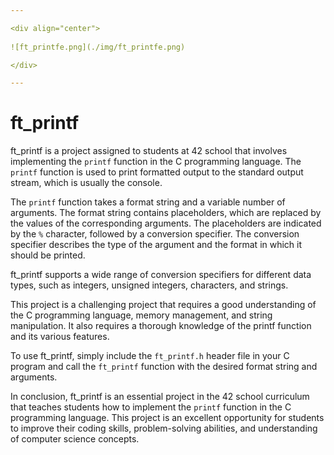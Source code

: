```yaml
---

<div align="center">
  
![ft_printfe.png](./img/ft_printfe.png)

</div>

---
```


# ft_printf

ft_printf is a project assigned to students at 42 school that involves implementing the `printf` function in the C programming language. The `printf` function is used to print formatted output to the standard output stream, which is usually the console.

The `printf` function takes a format string and a variable number of arguments. The format string contains placeholders, which are replaced by the values of the corresponding arguments. The placeholders are indicated by the `%` character, followed by a conversion specifier. The conversion specifier describes the type of the argument and the format in which it should be printed.

ft_printf supports a wide range of conversion specifiers for different data types, such as integers, unsigned integers, characters, and strings.

This project is a challenging project that requires a good understanding of the C programming language, memory management, and string manipulation. It also requires a thorough knowledge of the printf function and its various features.

To use ft_printf, simply include the `ft_printf.h` header file in your C program and call the `ft_printf` function with the desired format string and arguments.

In conclusion, ft_printf is an essential project in the 42 school curriculum that teaches students how to implement the `printf` function in the C programming language. This project is an excellent opportunity for students to improve their coding skills, problem-solving abilities, and understanding of computer science concepts.
